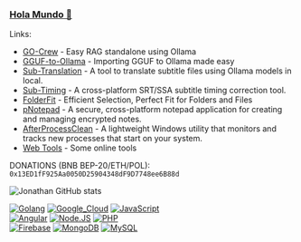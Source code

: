 ### [Hola Mundo 👋](https://www.jonathanhecl.com)

Links:
- [GO-Crew](https://www.jonathanhecl.com/go-crew/) - Easy RAG standalone using Ollama
- [GGUF-to-Ollama](https://github.com/jonathanhecl/gguf-to-ollama) - Importing GGUF to Ollama made easy
- [Sub-Translation](https://github.com/jonathanhecl/sub-translation) - A tool to translate subtitle files using Ollama models in local.
- [Sub-Timing](https://github.com/jonathanhecl/sub-timing) - A cross-platform SRT/SSA subtitle timing correction tool.
- [FolderFit](https://github.com/jonathanhecl/folderfit) - Efficient Selection, Perfect Fit for Folders and Files
- [pNotepad](https://github.com/jonathanhecl/pNotepad) - A secure, cross-platform notepad application for creating and managing encrypted notes.
- [AfterProcessClean](https://github.com/jonathanhecl/after-process-clean) - A lightweight Windows utility that monitors and tracks new processes that start on your system.
- [Web Tools](https://jonathanhecl.github.io/web-tools/) - Some online tools

DONATIONS (BNB BEP-20/ETH/POL): `0x13ED1fF925Aa0050D25904348dF9D7748ee6B88d`

![Jonathan GitHub stats](https://github-readme-stats.vercel.app/api?username=jonathanhecl&show_icons=true&theme=dark)



[![Golang](https://img.shields.io/badge/Golang-47A248?style=for-the-badge&logo=go&logoColor=white&labelColor=101010)](https://github.com/jonathanhecl?tab=repositories)
[![Google_Cloud](https://img.shields.io/badge/Google_Cloud-4285F4?style=for-the-badge&logo=google&logoColor=white&labelColor=101010)](https://github.com/jonathanhecl?tab=repositories)
[![JavaScript](https://img.shields.io/badge/JavaScript-F7DF1E?style=for-the-badge&logo=javascript&logoColor=white&labelColor=101010)](https://github.com/jonathanhecl?tab=repositories)<br/>
[![Angular](https://img.shields.io/badge/Angular-FA7343?style=for-the-badge&logo=angular&logoColor=white&labelColor=101010)](https://github.com/jonathanhecl?tab=repositories)
[![Node.JS](https://img.shields.io/badge/Node.JS-339933?style=for-the-badge&logo=node.js&logoColor=white&labelColor=101010)](https://github.com/jonathanhecl?tab=repositories)
[![PHP](https://img.shields.io/badge/PHP-1575F9?style=for-the-badge&logo=php&logoColor=white&labelColor=101010)](https://github.com/jonathanhecl?tab=repositories)<br/>
[![Firebase](https://img.shields.io/badge/Firebase-FFCA28?style=for-the-badge&logo=firebase&logoColor=white&labelColor=101010)](https://github.com/jonathanhecl?tab=repositories)
[![MongoDB](https://img.shields.io/badge/MongoDB-47A248?style=for-the-badge&logo=mongodb&logoColor=white&labelColor=101010)](https://github.com/jonathanhecl?tab=repositories)
[![MySQL](https://img.shields.io/badge/MySQL-4479A1?style=for-the-badge&logo=mysql&logoColor=white&labelColor=101010)](https://github.com/jonathanhecl?tab=repositories)

<!--
**jonathanhecl/jonathanhecl** is a ✨ _special_ ✨ repository because its `README.md` (this file) appears on your GitHub profile.

Here are some ideas to get you started:

- 🔭 I’m currently working on ...
- 🌱 I’m currently learning ...
- 👯 I’m looking to collaborate on ...
- 🤔 I’m looking for help with ...
- 💬 Ask me about ...
- 📫 How to reach me: ...
- 😄 Pronouns: ...
- ⚡ Fun fact: ...
-->
